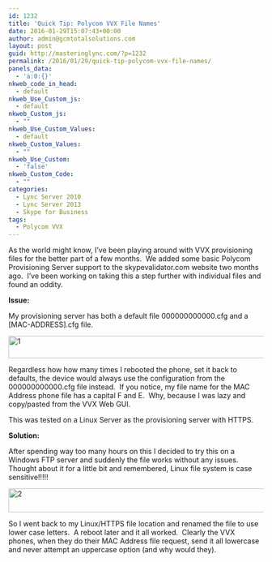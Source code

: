 ```yaml
---
id: 1232
title: 'Quick Tip: Polycom VVX File Names'
date: 2016-01-29T15:07:43+00:00
author: admin@gcmtotalsolutions.com
layout: post
guid: http://masteringlync.com/?p=1232
permalink: /2016/01/29/quick-tip-polycom-vvx-file-names/
panels_data:
  - 'a:0:{}'
nkweb_code_in_head:
  - default
nkweb_Use_Custom_js:
  - default
nkweb_Custom_js:
  - ""
nkweb_Use_Custom_Values:
  - default
nkweb_Custom_Values:
  - ""
nkweb_Use_Custom:
  - 'false'
nkweb_Custom_Code:
  - ""
categories:
  - Lync Server 2010
  - Lync Server 2013
  - Skype for Business
tags:
  - Polycom VVX
---
```

As the world might know, I&#8217;ve been playing around with VVX provisioning files for the better part of a few months.  We added some basic Polycom Provisioning Server support to the skypevalidator.com website two months ago.  I&#8217;ve been working on taking this a step further with individual files and found an oddity.

**Issue:**

My provisioning server has both a default file 000000000000.cfg and a [MAC-ADDRESS].cfg file.

[<img class="alignnone size-full wp-image-1233" src="https://i2.wp.com/masteringlync.gcmtotalsolutions.com/wp-content/uploads/sites/2/2016/01/1.png?resize=588%2C44&#038;ssl=1" alt="1" width="588" height="44" srcset="https://i2.wp.com/masteringlync.com/wp-content/uploads/sites/2/2016/01/1.png?w=588&ssl=1 588w, https://i2.wp.com/masteringlync.com/wp-content/uploads/sites/2/2016/01/1.png?resize=300%2C22&ssl=1 300w" sizes="(max-width: 588px) 100vw, 588px" data-recalc-dims="1" />](https://i2.wp.com/masteringlync.gcmtotalsolutions.com/wp-content/uploads/sites/2/2016/01/1.png)

Regardless how how many times I rebooted the phone, set it back to defaults, the device would always use the configuration from the 000000000000.cfg file instead.  If you notice, my file name for the MAC Address phone file has a capital F and E.  Why, because I was lazy and copy/pasted from the VVX Web GUI.

This was tested on a Linux Server as the provisioning server with HTTPS.

**Solution:**

After spending way too many hours on this I decided to try this on a Windows FTP server and suddenly the file works without any issues.  Thought about it for a little bit and remembered, Linux file system is case sensitive!!!!!

[<img class="alignnone size-full wp-image-1234" src="https://i1.wp.com/masteringlync.gcmtotalsolutions.com/wp-content/uploads/sites/2/2016/01/2.png?resize=588%2C47&#038;ssl=1" alt="2" width="588" height="47" srcset="https://i2.wp.com/masteringlync.com/wp-content/uploads/sites/2/2016/01/2.png?w=588&ssl=1 588w, https://i2.wp.com/masteringlync.com/wp-content/uploads/sites/2/2016/01/2.png?resize=300%2C24&ssl=1 300w" sizes="(max-width: 588px) 100vw, 588px" data-recalc-dims="1" />](https://i1.wp.com/masteringlync.gcmtotalsolutions.com/wp-content/uploads/sites/2/2016/01/2.png)

So I went back to my Linux/HTTPS file location and renamed the file to use lower case letters.  A reboot later and it all worked.  Clearly the VVX phones, when they do their MAC Address file request, send it all lowercase and never attempt an uppercase option (and why would they).